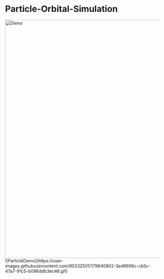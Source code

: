 # Particle-Orbital-Simulation

<img width="783" alt="Demo" src="https://user-images.githubusercontent.com/90232501/179839566-3b5db708-282e-438a-b2ac-4a192cf225f4.png">
![ParticleDemo](https://user-images.githubusercontent.com/90232501/179840802-3ed9606c-cb5c-47a7-91c5-b096ddb3ec46.gif)

